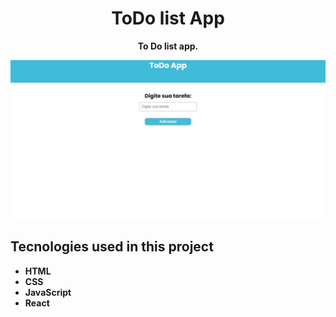  <h1 align="center">ToDo list App</h1>
 <p align="center"> <strong>To Do list app.</strong> </p>

 <img  src="print-site.jpg" alt="print do site">
 <br>
<h2>Tecnologies used in this project </h2>
<ul>
 <li><strong> HTML <strong></li>
 <li><strong> CSS <strong></li>
 <li><strong> JavaScript <strong></li>
 <li><strong> React <strong></li>
<ul>
